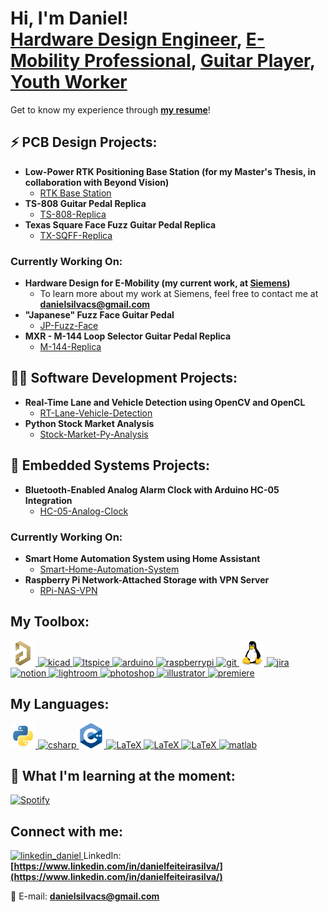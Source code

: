 <h1>Hi, I'm Daniel!<br/><a href="https://github.com/danielftsilva">Hardware Design Engineer</a>, <a href="https://www.linkedin.com/in/danielfeiteirasilva/">E-Mobility Professional</a>, <a href="https://open.spotify.com/album/7rSZXXHHvIhF4yUFdaOCy9?si=abAIxhwuTWiE5qAVwU-D7w">Guitar Player</a>, <a href="https://daminharua.pt/">Youth Worker</a></h1>

<!-- my portfolio -->
<!-- Take a look at **[my developerFolio](https://Eslam-Abdo.github.io/)** -->
Get to know my experience through **[my resume](https://drive.google.com/file/d/1Mwf6gCy1ER5OUpNfcrkXDuR7rcQ7_ezd/view?usp=sharing)**!

<h2>⚡ PCB Design Projects:</h2>

- <b>Low-Power RTK Positioning Base Station (for my Master's Thesis, in collaboration with Beyond Vision)</b>
  - [RTK Base Station](https://github.com/danielftsilva/RTK-Base-Station)
- <b>TS-808 Guitar Pedal Replica</b>
  - [TS-808-Replica](https://github.com/danielftsilva/TS-808-Replica)
- <b>Texas Square Face Fuzz Guitar Pedal Replica</b>
  - [TX-SQFF-Replica](https://github.com/danielftsilva/TX-SQFF-Replica)

<h3>Currently Working On:</h3>

- <b>Hardware Design for E-Mobility (my current work, at [Siemens](https://www.siemens.com/global/en/products/energy/emobility.html))</b>
  - To learn more about my work at Siemens, feel free to contact me at **danielsilvacs@gmail.com**
- <b>"Japanese" Fuzz Face Guitar Pedal</b>
  - [JP-Fuzz-Face](https://github.com/danielftsilva/JP-Fuzz-Face)
- <b>MXR - M-144 Loop Selector Guitar Pedal Replica</b>
  - [M-144-Replica](https://github.com/danielftsilva/M-144-Replica)

<!-- acrescentar mais projetos de pedais, vindos do site https://generalguitargadgets.com/effects-projects/-->
<!-- fazer o developerfolio.
    deopis disto ver como meter todos os repositorios dentro de um so repositório grande (e.g., PCB-Portfolio)-->


<h2>👨‍💻 Software Development Projects:</h2>

- <b>Real-Time Lane and Vehicle Detection using OpenCV and OpenCL</b>
  - [RT-Lane-Vehicle-Detection](https://github.com/danielftsilva/RT-Lane-Vehicle-Detection)
- <b>Python Stock Market Analysis</b>
  - [Stock-Market-Py-Analysis](https://github.com/danielftsilva/Stock-Market-Py-Analysis)


<h2>🤖 Embedded Systems Projects:</h2>

- <b>Bluetooth-Enabled Analog Alarm Clock with Arduino HC-05 Integration</b>
  - [HC-05-Analog-Clock](https://github.com/danielftsilva/HC-05-Analog-Clock)

<h3>Currently Working On:</h3>

- <b>Smart Home Automation System using Home Assistant</b>
  - [Smart-Home-Automation-System](https://github.com/danielftsilva/Smart-Home-Automation-System)
- <b>Raspberry Pi Network-Attached Storage with VPN Server</b>
  - [RPi-NAS-VPN](https://github.com/danielftsilva/RPi-NAS-VPN)


<h2>My Toolbox:</h2>
<p align="left">
<!-- Altium Designer -->  
<a href="https://www.altium.com/altium-designer" target="_blank" rel="noreferrer"> <img src="https://raw.githubusercontent.com/github/explore/7af95003139e68a3a54e382bb4f23a72836ef348/topics/altium-designer/altium-designer.png" alt="altium" width="40" height="40"/> </a>
<!-- KiCad -->
<a href="https://www.kicad.org/" target="_blank" rel="noreferrer"> <img src="https://avatars.githubusercontent.com/u/3374914?s=200&v=4" alt="kicad" width="40" height="40"/> </a>
<!-- Cadence Virtuoso
<a href="https://www.cadence.com/en_US/home/tools/custom-ic-analog-rf-design/layout-design/virtuoso-layout-suite.html" target="_blank" rel="noreferrer"> <img src="https://companieslogo.com/img/orig/CDNS-20a21ff7.png?t=1720244491" alt="cadence" width="40" height="40"/> </a> -->
<!-- LTspice -->
<a href="https://www.analog.com/en/resources/design-tools-and-calculators/ltspice-simulator.html" target="_blank" rel="noreferrer"> <img src="https://www.it.unlv.edu/sites/default/files/styles/250_width/public/sites/default/files/assets/software/logos/ltspice.png?itok=MVgB4Gip" alt="ltspice" width="40" height="40"/> </a>
<!-- Arduino -->
<a href="https://www.arduino.cc/" target="_blank" rel="noreferrer"> <img src="https://cdn.worldvectorlogo.com/logos/arduino-1.svg" alt="arduino" width="40" height="40"/> </a>
<!-- Raspberry Pi -->
<a href="https://www.raspberrypi.com/" target="_blank" rel="noreferrer"> <img src="https://cdn.worldvectorlogo.com/logos/raspberry-pi.svg" alt="raspberrypi" width="40" height="40"/> </a>
<!-- Git -->
<a href="https://git-scm.com/" target="_blank" rel="noreferrer"> <img src="https://www.vectorlogo.zone/logos/git-scm/git-scm-icon.svg" alt="git" width="40" height="40"/> </a>
<!-- Linux -->
<a href="https://www.linux.org/" target="_blank" rel="noreferrer"> <img src="https://raw.githubusercontent.com/devicons/devicon/master/icons/linux/linux-original.svg" alt="linux" width="40" height="40"/> </a>
<!-- Jira -->
<a href="https://www.atlassian.com/software/jira" target="_blank" rel="noreferrer"> <img src="https://cdn.worldvectorlogo.com/logos/jira-1.svg" alt="jira" width="40" height="40"/> </a>
<!-- Notion -->
<a href="https://www.notion.com/pt?g-exp=g-exp--marketing_localization_banner--forced_redirect&g-exp=g-exp--marketing_visit_aa_test--on" target="_blank" rel="noreferrer"> <img src="https://upload.wikimedia.org/wikipedia/commons/thumb/e/e9/Notion-logo.svg/1200px-Notion-logo.svg.png" alt="notion" width="40" height="40"/> </a>
<!-- Adobe Lightroom -->
<a href="https://lightroom.adobe.com/home" target="_blank" rel="noreferrer"> <img src="https://upload.wikimedia.org/wikipedia/commons/thumb/b/b6/Adobe_Photoshop_Lightroom_CC_logo.svg/768px-Adobe_Photoshop_Lightroom_CC_logo.svg.png?20200616120137" alt="lightroom" width="40" height="40"/> </a>
<!-- Photoshop -->
<a href="https://www.adobe.com/pt/products/photoshop.html" target="_blank" rel="noreferrer"> <img src="https://upload.wikimedia.org/wikipedia/commons/thumb/a/af/Adobe_Photoshop_CC_icon.svg/768px-Adobe_Photoshop_CC_icon.svg.png?20200616073617" alt="photoshop" width="40" height="40"/> </a>
<!-- Adobe Illustrator -->
<a href="https://www.adobe.com/in/products/illustrator.html" target="_blank" rel="noreferrer"> <img src="https://www.vectorlogo.zone/logos/adobe_illustrator/adobe_illustrator-icon.svg" alt="illustrator" width="40" height="40"/> </a>
<!-- Adobe Premiere Pro -->
<a href="https://www.adobe.com/pt/products/premiere.html" target="_blank" rel="noreferrer"> <img src="https://upload.wikimedia.org/wikipedia/commons/thumb/4/40/Adobe_Premiere_Pro_CC_icon.svg/800px-Adobe_Premiere_Pro_CC_icon.svg.png" alt="premiere" width="40" height="40"/> </a>
</p>

<h2>My Languages:</h2>
<p align="left">
<!-- Python -->
<a href="https://www.python.org" target="_blank" rel="noreferrer"> <img src="https://raw.githubusercontent.com/devicons/devicon/master/icons/python/python-original.svg" alt="python" width="40" height="40"/> </a>
<!-- C# -->
<a href="https://www.w3schools.com/cs/index.php" target="_blank" rel="noreferrer"> <img src="https://static-00.iconduck.com/assets.00/c-sharp-c-icon-1822x2048-wuf3ijab.png" alt="csharp" width="40" height="40"/> </a>
<!-- C++ -->
<a href="https://www.w3schools.com/cpp/" target="_blank" rel="noreferrer"> <img src="https://raw.githubusercontent.com/devicons/devicon/master/icons/cplusplus/cplusplus-original.svg" alt="cplusplus" width="40" height="40"/> </a>
<!-- LaTeX -->
<a href="https://www.latex-project.org/" target="_blank" rel="noreferrer"> <img src="https://icon.icepanel.io/Technology/png-shadow-512/TeX.png" alt="LaTeX" width="40" height="40"/> </a>
<!-- HTML -->
<a href="https://www.w3schools.com/html/" target="_blank" rel="noreferrer"> <img src="https://upload.wikimedia.org/wikipedia/commons/thumb/3/38/HTML5_Badge.svg/2048px-HTML5_Badge.svg.png" alt="LaTeX" width="40" height="40"/> </a>
<!-- CSS -->
<a href="https://www.w3schools.com/css/" target="_blank" rel="noreferrer"> <img src="https://upload.wikimedia.org/wikipedia/commons/thumb/6/62/CSS3_logo.svg/768px-CSS3_logo.svg.png?20210705212817" alt="LaTeX" width="40" height="40"/> </a>
<!-- Matlab -->
<a href="https://www.mathworks.com/" target="_blank" rel="noreferrer"> <img src="https://upload.wikimedia.org/wikipedia/commons/2/21/Matlab_Logo.png" alt="matlab" width="40" height="40"/> </a>
</p>

<h2>🎵 What I'm learning at the moment:</h2>

[![Spotify](https://img.shields.io/badge/Listen%20on-Spotify-1DB954?style=for-the-badge&logo=spotify&logoColor=white)](https://open.spotify.com/album/5vxBOzakDbJleNA1rbA7FQ?si=srjeQ-uiQiqiErEA35LmrA)

<h2>Connect with me:</h2>
<p align="left">

<a href="https://www.linkedin.com/in/danielfeiteirasilva/" target="_blank" rel="noreferrer"> <img src="https://static-00.iconduck.com/assets.00/linkedin-original-icon-256x256-bckcotyp.png" alt="linkedin_daniel" width="15" height="15"/> </a>
LinkedIn: **[https://www.linkedin.com/in/danielfeiteirasilva/](https://www.linkedin.com/in/danielfeiteirasilva/)**

📧 E-mail: **[danielsilvacs@gmail.com](mailto:danielsilvacs@gmail.com)**

</p>
